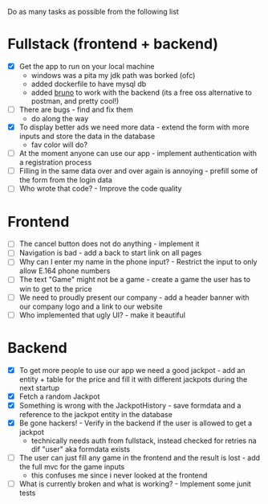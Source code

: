 Do as many tasks as possible from the following list


# Fullstack (frontend + backend)
- [x] Get the app to run on your local machine
  - windows was a pita my jdk path was borked (ofc)
  - added dockerfile to have mysql db 
  - added [bruno](https://docs.usebruno.com/) to work with the backend (its a free oss alternative to postman, and pretty cool!)
- [ ] There are bugs - find and fix them
  - do along the way
- [x] To display better ads we need more data - extend the form with more inputs and store the data in the database
  - fav color will do?
- [ ] At the moment anyone can use our app - implement authentication with a registration process
- [ ] Filling in the same data over and over again is annoying - prefill some of the form from the login data
- [ ] Who wrote that code? - Improve the code quality

# Frontend
- [ ] The cancel button does not do anything - implement it
- [ ] Navigation is bad - add a back to start link on all pages
- [ ] Why can I enter my name in the phone input? - Restrict the input to only allow E.164 phone numbers
- [ ] The text "Game" might not be a game - create a game the user has to win to get to the price
- [ ] We need to proudly present our company - add a header banner with our company logo and a link to our website
- [ ] Who implemented that ugly UI? - make it beautiful

# Backend
- [x] To get more people to use our app we need a good jackpot - add an entity + table for the price and fill it with different jackpots during the next startup
- [x] Fetch a random Jackpot
- [x] Something is wrong with the JackpotHistory - save formdata and a reference to the jackpot entity in the database
- [x] Be gone hackers! - Verify in the backend if the user is allowed to get a jackpot
  - technically needs auth from fullstack, instead checked for retries na dif "user" aka formdata exists
- [ ] The user can just fill any game in the frontend and the result is lost - add the full mvc for the game inputs
  - this confuses me since i never looked at the frontend
- [ ] What is currently broken and what is working? - Implement some junit tests